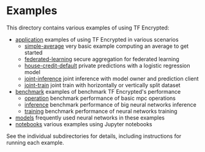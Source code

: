# Examples

This directory contains various examples of using TF Encrypted:

- [application](./application/) examples of using TF Encrypted in various scenarios
  - [simple-average](./application/simple-average/) very basic example computing an average to get started
  - [federated-learning](./application/federated-learning/) secure aggregation for federated learning
  - [house-credit-default](./application/house-credit-default/) private predictions with a logistic regression model
  - [joint-inference](./application/joint-inference/) joint inference with model owner and prediction client
  - [joint-train](./application/joint-train/) joint train with horizontally or vertically split dataset
- [benchmark](./benchmark/) examples of benchmark TF Encrypted's performance
  - [operation](./benchmark/operation/) benchmark performance of basic mpc operations
  - [inference](./benchmark/inference/) benchmark performance of big neural networks inference
  - [training](./benchmark/training/) benchmark performance of neural networks training
- [models](./models/) frequently used neural networks in these examples
- [notebooks](./notebooks/) various examples using Jupyter notebooks

See the individual subdirectories for details, including instructions for running each example.
